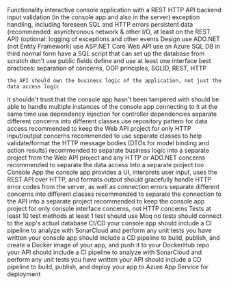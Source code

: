 

Functionality
  interactive console application with a REST HTTP API backend
  input validation (in the console app and also in the server)
  exception handling, including foreseen SQL and HTTP errors
  persistent data
  (recommended: asynchronous network & other I/O, at least on the REST API)
  (optional: logging of exceptions and other events
 Design
  use ADO.NET (not Entity Framework)
  use ASP.NET Core Web API
  use an Azure SQL DB in third normal form
  have a SQL script that can set up the database from scratch
  don't use public fields
  define and use at least one interface
  best practices: separation of concerns, OOP principles, SOLID, REST, HTTP

    the API should own the business logic of the application, not just the data access logic
  it shouldn't trust that the console app hasn't been tampered with
  should be able to handle multiple instances of the console app connecting to it at the same time
  use dependency injection for controller dependencies
  separate different concerns into different classes
  use repository pattern for data access
  recommended to keep the Web API project for only HTTP input/output concerns
  recommended to use separate classes to help validate/format the HTTP message bodies (DTOs for model binding and action results)
  recommended to separate business logic into a separate project from the Web API project and any HTTP or ADO.NET concerns
  recommended to separate the data access into a separate project too
Console App
  the console app provides a UI, interprets user input, uses the REST API over HTTP, and formats output
  should gracefully handle HTTP error codes from the server, as well as connection errors
  separate different concerns into different classes
  recommended to separate the connection to the API into a separate project
  recommended to keep the console app project for only console interface concerns, not HTTP concerns
 Tests
  at least 10 test methods
  at least 1 test should use Moq
  no tests should connect to the app's actual database
CI/CD
  your console app should include a CI pipeline to analyze with SonarCloud and perform any unit tests you have written
   your console app should include a CD pipeline to build, publish, and create a Docker image of your app, and push it to your DockerHub repo
  your API should include a CI pipeline to analyze with SonarCloud and perform any unit tests you have written
  your API should include a CD pipeline to build, publish, and deploy your app to Azure App Service for deployment
